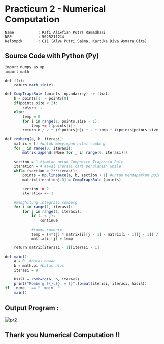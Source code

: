 # Practicum 2 - Numerical Computation

    Name           : Rafi Aliefian Putra Ramadhani        
    NRP            : 5025211234
    Kelompok       : C11 (Alya Putri Salma, Kartika Diva Asmara Gita)

## Source Code with Python (Py)

```R
import numpy as np
import math 

def f(x):
    return math.sin(x)

def CompTrapzRule (points: np.ndarray) -> float:
    h = points[1] - points[0]
    if(points.size < 2): 
        return -1
    else:
        temp = 0
        for i in range(1, points.size - 1):
            temp += f(points[i])
        return h / 2 * (f(points[0]) + 2 * temp + f(points[points.size - 1]))

def romberg(a, b, iterasi):
    matrix = [] #untuk menyimpan nilai romberg
    for _ in range(0, iterasi): 
        matrix.append([None for _ in range(0, iterasi)])
    
    section = 1 #jumlah untuk Composite Trapezoid Rule
    iteration = 0 #awal iterasi dari perulangan while
    while (section < 2**iterasi):
        points = np.linspace(a, b, section + 1) #untuk mendapatkan poin tersebar merata
        matrix[iteration][0] = CompTrapzRule (points) 

        section *= 2
        iteration += 1
    
    #menghitung integrasi romberg
    for i in range(1, iterasi):
        for j in range(1, iterasi):
            if (i < j):
                continue
            
            #rumus romberg
            temp = (4*(j) * matrix[i][j - 1] - matrix[i - 1][j - 1]) / (4*(j) - 1)
            matrix[i][j] = temp

    return matrix[iterasi - 1][iterasi - 1]
    
def main():
    a = 0  #batas bawah    
    b = math.pi #batas atas
    iterasi = 9    

    hasil = romberg(a, b, iterasi)
    print("Romberg ({},{}) = {}".format(iterasi, iterasi, hasil))
if __name__ == "__main__":
    main()
```

## Output Program :
![pr2](https://user-images.githubusercontent.com/91828276/206484653-35674f18-4a84-427e-8807-96b724051b9a.png)
</br>

## Thank you Numerical Computation !! 
